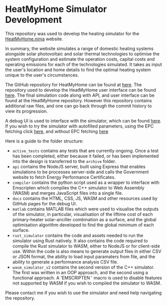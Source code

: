 # HeatMyHome Simulator Development
This repository was used to develop the heating simulator for the [HeatMyHome.ninja](https://heatmyhome.ninja) website.

In summary, the website simulates a range of domestic heating systems alongside solar photovoltaic and solar thermal technologies to optimise the system configuration and estimate the operation costs, capital costs and operating emissions for each of the technologies simulated. It takes as input the user's location and home details to find the optimal heating system unique to the user's circumstances.


The GitHub repository for HeatMyHome can be found at [here](https://github.com/heatmyhome-ninja/HeatMyHome-Website). The repository used to develop the HeatMyHome user interface can be found [here](https://github.com/Jackrekirby/HeatMyHome-UI-Dev). The final simulation code along with API, and user interface can be found at the HeatMyHome repository. However this repository contains additional raw files, and one can go back through the commit history to view its progression. 

A debug UI is used to interface with the simulator, which can be found [here](https://jackrekirby.github.io/HeatMyHome-Simulator-Dev/). If you wish to try the simulator with autofilled parameters, using the EPC fetching click [here](https://jackrekirby.github.io/HeatMyHome-Simulator-Dev/?autofill=1), and without EPC fetching [here](https://jackrekirby.github.io/HeatMyHome-Simulator-Dev/?autofill=2)

Here is a guide to the folder structure:
* `active_tests` contains any tests that are currently ongoing. Once a test has been completed, either because it failed, or has been implemented into the design is transferred to the `archive` folder.
* `api` contains the NodeJS server, built using Express that enables simulations to be processes server-side and calls the Government website to fetch Energy Performance Certificates.
* `compiler` contains the python script used as a wrapper to interface with Emscripten which compiles the C++ simulator to Web Assembly (WASM) and merges JavaScript files into a single file.
* `docs` contains the HTML, CSS, JS, WASM  and other resources used by GitHub pages for the debug UI.
* `matlab` contains MATLAB files which were used to visualise the outputs of the simulator, in particular, visualisation of the liftime cost of each primary-heater solar-anciller combination as a surface, and the global optimisation algorithm developed to find the global minimum of each surface.
* `rust_simulator` contains the code and assets needed to run the simulator using Rust natively. It also contains the code required to compile the Rust simulator to WASM, either to NodeJS or for client-side use. Within the code is also means to generate output files in either CSV or JSON format, the ability to load input paramaters from file, and the ability to generate a performance analysis CSV file.
* `wasm_simulator_v2` contains the second version of the C++ simulator. The first was written in an OOP approach, and the second using a functional approach. A 'EMSCRIPTEN ' macro is used to disable features not supported by WASM if you wish to compiled the simulator to WASM.

Please contact me if you wish to use the simulator and need help navigating the repository.
